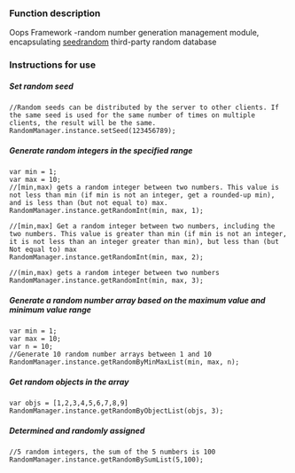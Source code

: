 ### Function description
Oops Framework -random number generation management module, encapsulating [seedrandom](https://www.npmjs.com/package/seedrandom) third-party random database

### Instructions for use
##### Set random seed
```
//Random seeds can be distributed by the server to other clients. If the same seed is used for the same number of times on multiple clients, the result will be the same.
RandomManager.instance.setSeed(123456789);
```

##### Generate random integers in the specified range
```
var min = 1;
var max = 10;
//[min,max) gets a random integer between two numbers. This value is not less than min (if min is not an integer, get a rounded-up min), and is less than (but not equal to) max.
RandomManager.instance.getRandomInt(min, max, 1);

//[min,max] Get a random integer between two numbers, including the two numbers. This value is greater than min (if min is not an integer, it is not less than an integer greater than min), but less than (but Not equal to) max
RandomManager.instance.getRandomInt(min, max, 2);

//(min,max) gets a random integer between two numbers
RandomManager.instance.getRandomInt(min, max, 3);
```

##### Generate a random number array based on the maximum value and minimum value range
```
var min = 1;
var max = 10;
var n = 10;
//Generate 10 random number arrays between 1 and 10
RandomManager.instance.getRandomByMinMaxList(min, max, n);
```

##### Get random objects in the array
```
var objs = [1,2,3,4,5,6,7,8,9]
RandomManager.instance.getRandomByObjectList(objs, 3);
```

##### Determined and randomly assigned
```
//5 random integers, the sum of the 5 numbers is 100
RandomManager.instance.getRandomBySumList(5,100);
```